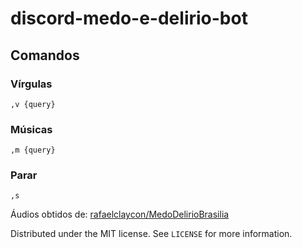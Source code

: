 # discord-medo-e-delirio-bot

## Comandos

### Vírgulas
```
,v {query}
```

### Músicas
```
,m {query}
```

### Parar
```
,s
```

Áudios obtidos de: [rafaelclaycon/MedoDelirioBrasilia](https://github.com/rafaelclaycon/MedoDelirioBrasilia)

Distributed under the MIT license. See ``LICENSE`` for more information.
